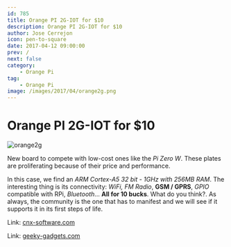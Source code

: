 ```yaml
---
id: 785
title: Orange PI 2G-IOT for $10
description: Orange PI 2G-IOT for $10
author: Jose Cerrejon
icon: pen-to-square
date: 2017-04-12 09:00:00
prev: /
next: false
category:
    - Orange Pi
tag:
    - Orange Pi
image: /images/2017/04/orange2g.png
---
```


# Orange PI 2G-IOT for $10

![orange2g](/images/2017/04/orange2g.png)

New board to compete with low-cost ones like the _Pi Zero W_. These plates are proliferating because of their price and performance.

In this case, we find an _ARM Cortex-A5 32 bit - 1GHz with 256MB RAM_. The interesting thing is its connectivity: _WiFi, FM Radio_, **GSM / GPRS**, _GPIO_ compatible with RPi, _Bluetooth_... **All for 10 bucks**. What do you think?. As always, the community is the one that has to manifest and we will see if it supports it in its first steps of life.

Link: [cnx-software.com](https://www.cnx-software.com/2017/03/30/orange-pi-2g-iot-arm-linux-development-board-with-2ggsm-support-is-up-for-sale-for-9-90/)

Link: [geeky-gadgets.com](https://www.geeky-gadgets.com/orange-pi-2g-iot-cellular-mini-pc-31-03-2017/)
